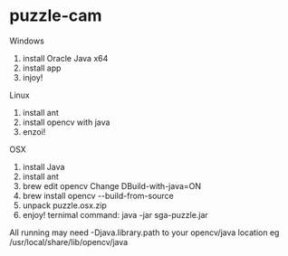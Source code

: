 # puzzle-cam
Windows
1. install Oracle Java x64
2. install app
3. injoy!

Linux
1. install ant
2. install opencv with java
3. enzoi!
 
  
OSX
 1. install Java 
 2. install ant 
 3. brew edit opencv Change DBuild-with-java=ON 
 4. brew install opencv --build-from-source 
 5. unpack puzzle.osx.zip 
 6. enjoy! ternimal command: java -jar sga-puzzle.jar
 
All running may need -Djava.library.path to your opencv/java location eg /usr/local/share/lib/opencv/java 
